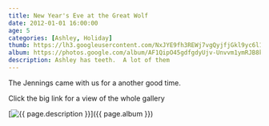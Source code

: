 ```yaml
---
title: New Year's Eve at the Great Wolf
date: 2012-01-01 16:00:00
age: 5
categories: [Ashley, Holiday]
thumb: https://lh3.googleusercontent.com/NxJYE9fh3REWj7vgQyjfjGkl9yc6l1bu1DecDLBbb8Ql_CJUga5hOGANHxEQ7hXBMFyt-s9ReZNPQ90xbxZutkJucLg9RTKPq8xLF-TTZ6uACQS2CvhRPSUKElrMgtoVSHNm-1aeCl2uaANtGoc1GM1KOuhohdYcJS2F1DMexb6aJlsrQ9yYAZveKp-CpWyY9x6cAQxVfg4ke67C53LNXJuJ19DwIx5ApcdWr_n1PBukSSLUl5HOhWPimGEwqsRM_npYOcMCWvFEZN4rq0axG0QICpWx3iS19p74BB7KpL9GTBonv14ESfnlrx2QcCCCV_sjq4iGaywAx9cZIncl4Tb2--7E3Tzmh_JnIi2OuNjPZXX8w9nHhGPLes-JWbSrAYZf1LQZj8Jf2tF3__PrS4y9qhOxrzO7YwbukxagcUrOvJy7ye-Ovb5CqQnB5ZzMDRvtNJsbK2ketHWNYoPmZ8bwqSGT4xHIOR_qnmT9xvqgQVS3O4pPWSYgqDKJwdAniNTuspx8B3mQp6H__0vAh74SfNGRowIKcplf3LrCcYZj3vTzlQT5MFhAlHE_zS8xReLsTyQUc8NFh2OtBRYtk12u2HnpnMpFIrAEkCAYaumfz3Wz0u8TGkYmbuEDnNAS4r9I-MUvbhD63ZZGgSD2W7F4Q5r4bEH-X4lmmNA9TpfyAfcxLY4=w435-h326-no
album: https://photos.google.com/album/AF1QipO45gdfgdyUjv-Unvvm1ymRJB8k3Jb0wGRQ7dul?key=CL637oO3r-aTHA
description: Ashley has teeth.  A lot of them
---
```

The Jennings came with us for a another good time.

Click the big link for a view of the whole gallery

[<img src="{{ page.thumb }}" alt="{{ page.description }}" class="wyseguys-album"/>]({{ page.album }})